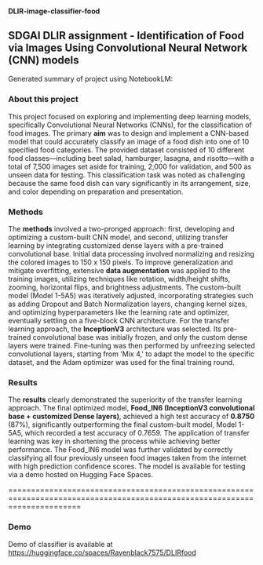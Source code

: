 #### DLIR-image-classifier-food
## SDGAI DLIR assignment - Identification of Food via Images Using Convolutional Neural Network (CNN) models

Generated summary of project using NotebookLM:

### About this project

This project focused on exploring and implementing deep learning models, specifically Convolutional Neural Networks (CNNs), for the classification of food images. The primary **aim** was to design and implement a CNN-based model that could accurately classify an image of a food dish into one of 10 specified food categories. The provided dataset consisted of 10 different food classes—including beet salad, hamburger, lasagna, and risotto—with a total of 7,500 images set aside for training, 2,000 for validation, and 500 as unseen data for testing. This classification task was noted as challenging because the same food dish can vary significantly in its arrangement, size, and color depending on preparation and presentation.


### Methods

The **methods** involved a two-pronged approach: first, developing and optimizing a custom-built CNN model, and second, utilizing transfer learning by integrating customized dense layers with a pre-trained convolutional base. Initial data processing involved normalizing and resizing the colored images to 150 x 150 pixels. To improve generalization and mitigate overfitting, extensive **data augmentation** was applied to the training images, utilizing techniques like rotation, width/height shifts, zooming, horizontal flips, and brightness adjustments. The custom-built model (Model 1-5A5) was iteratively adjusted, incorporating strategies such as adding Dropout and Batch Normalization layers, changing kernel sizes, and optimizing hyperparameters like the learning rate and optimizer, eventually settling on a five-block CNN architecture. For the transfer learning approach, the **InceptionV3** architecture was selected. Its pre-trained convolutional base was initially frozen, and only the custom dense layers were trained. Fine-tuning was then performed by unfreezing selected convolutional layers, starting from 'Mix 4,' to adapt the model to the specific dataset, and the Adam optimizer was used for the final training round.


### Results
The **results** clearly demonstrated the superiority of the transfer learning approach. The final optimized model, **Food\_IN6 (InceptionV3 convolutional base + customized Dense layers)**, achieved a high test accuracy of **0.8750** (87%), significantly outperforming the final custom-built model, Model 1-5A5, which recorded a test accuracy of 0.7659. The application of transfer learning was key in shortening the process while achieving better performance. The Food\_IN6 model was further validated by correctly classifying all four previously unseen food images taken from the internet with high prediction confidence scores. The model is available for testing via a demo hosted on Hugging Face Spaces.


============================================================================================================================

### Demo

Demo of classifier is available at https://huggingface.co/spaces/Ravenblack7575/DLIRfood
